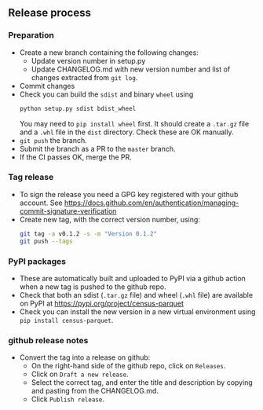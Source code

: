 ## Release process

### Preparation
- Create a new branch containing the following changes:
  - Update version number in setup.py
  - Update CHANGELOG.md with new version number and list of changes extracted from `git log`.
- Commit changes
- Check you can build the `sdist` and binary `wheel` using
  ```bash
  python setup.py sdist bdist_wheel
  ```
  You may need to `pip install wheel` first. It should create a `.tar.gz` file and a `.whl` file in the `dist` directory. Check these are OK manually.
- `git push` the branch.
- Submit the branch as a PR to the `master` branch.
- If the CI passes OK, merge the PR.

### Tag release
- To sign the release you need a GPG key registered with your github account. See
https://docs.github.com/en/authentication/managing-commit-signature-verification
- Create new tag, with the correct version number, using:
  ```bash
  git tag -a v0.1.2 -s -m "Version 0.1.2"
  git push --tags
  ```

### PyPI packages
- These are automatically built and uploaded to PyPI via a github action when a new tag is pushed to the github repo.
- Check that both an sdist (`.tar.gz` file) and wheel (`.whl` file) are available on PyPI at https://pypi.org/project/census-parquet
- Check you can install the new version in a new virtual environment using `pip install census-parquet`.

### github release notes
- Convert the tag into a release on github:
  - On the right-hand side of the github repo, click on `Releases`.
  - Click on `Draft a new release`.
  - Select the correct tag, and enter the title and description by copying and pasting from the CHANGELOG.md.
  - Click `Publish release`.

